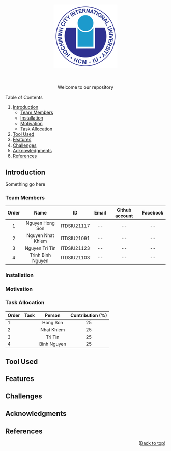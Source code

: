 <div id="header">
<!-- PROJECT LOGO -->
<h3 align="center">
   <img src="./assets/logo/logo.png" alt="Logo" width="200" height="200">
</h3>

<!-- Shield.io Badges -->
<p align="center">
    <a href=""><img src=""></a>
    <a href=""><img src=""></a>
    <a href=""><img src=""></a>
</p>

<!-- Welcome line -->
<p align="center">
  Welcome to our repository  
</p>

<!-- TABLE OF CONTENTS -->
  <summary>Table of Contents</summary>
  <ol>
    <li>
      <a href="#Introduction">Introduction</a>
      <ul>
        <li><a href="#Team-members">Team Members</a></li>
	<li><a href="#installation">Installation</a></li>
	<li><a href="#motivation">Motivation</a></li>
	<li><a href="#task-allocation">Task Allocation</a></li>      
      </ul>
    </li>
    <li><a href="#Tool-Used">Tool Used</a></li>
    <li><a href="#features">Features</a></li>
    <li><a href="#challenges">Challenges</a></li>
    <li><a href="#acknowledgments">Acknowledgments</a></li>
    <li><a href="#references">References</a></li>
  </ol>

</div>

<!-- ABOUT THE PROJECT -->
## Introduction 

<p align="justify">
  Something go here
</p>


<!-- TEAM MEMBERS -->
### Team Members 

| Order |         Name          |     ID      |                  Email                  |                       Github account                        |                              Facebook                              |
| :---: | :-------------------: | :---------: |:---------------------------------------:| :---------------------------------------------------------: | :----------------------------------------------------------------: |
|   1   | Nguyen Hong Son | ITDSIU21117 | -- | -- | -- |
|   2   | Nguyen Nhat Khiem | ITDSIU21091 | -- | -- | -- |
|   3   | Nguyen Tri Tin | ITDSIU21123 | -- | -- | -- |
|   4   | Trinh Binh Nguyen | ITDSIU21103 | -- | -- | -- |


<!-- INSTALLATION -->
### Installation 


<!-- MOTIVATION -->
### Motivation 

<p align="justify">

</p>

<!-- TASK ALLOCATION -->
### Task Allocation 
| Order | Task                                  |  Person   | Contribution (%) |
| :---- |:--------------------------------------| :-------: | :----------: |
| 1     |  | Hong Son  |      25      |
| 2     |  | Nhat Khiem |      25      |
| 3     |  | Tri Tin |      25      |
| 4     |  | Binh Nguyen  |      25      |

<!-- TOOL USED -->
## Tool Used 

<!-- FEATURES -->
## Features 

<!-- CHALLENGES -->
## Challenges

<!-- ACKNOWLEDGMENTS -->
## Acknowledgments

<p align="justify">
</p>

<!-- REFERENCES -->
## References

<p align="right">(<a href="#top">Back to top</a>)</p>



